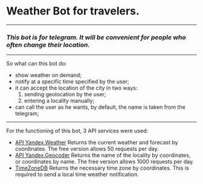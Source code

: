 # Weather Bot for travelers.
***

### _This bot is for telegram. It will be convenient for people who often change their location._


***
 So what can this bot do:
 * show weather on demand;
 * notify at a specific time specified by the user;
 * it can accept the location of the city in two ways:
    1. sending geolocation by the user;
    2. entering a locality manually;
* сan call the user as he wants, by default, the name is taken from the telegram;

___

For the functioning of this bot, 3 API services were used:
* [API Yandex.Weather](https://yandex.ru/dev/weather/)
Returns the current weather and forecast by coordinates. The free version allows 50 requests per day.
* [API Yandex.Geocoder](https://yandex.ru/dev/maps/geocoder/)
Returns the name of the locality by coordinates, or coordinates by name. The free version allows 1000 requests per day.
* [TimeZoneDB](https://timezonedb.com/)
Returns the necessary time zone by coordinates. This is required to send a local time weather notification.